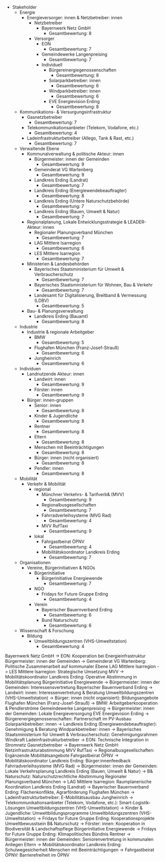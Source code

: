 - Stakeholder
	- Energie
		- Energieversorger: innen & Netzbetreiber: innen
			- Netzbetreiber
				- Bayernwerk Netz GmbH
					- Gesamtbewertung: 8
			- Versorger
				- EON
					- Gesamtbewertung: 7
				- Gemeindewerke Langenpreising
					- Gesamtbewertung: 7
				- Individuell
					- Bürgereinergiegenossenschaften
						- Gesamtbewertung: 8
					- Solarparkbetreiber: innen
						- Gesamtbewertung: 6
					- Windparkbetreiber: innen
						- Gesamtbewertung: 6
					- EVE Energievision Erding
						- Gesamtbewertung: 8
	- Kommunikations- & Versurgungsinfrastruktur
		- Gasnetzbetreiber
			- Gesamtbewertung: 7
		- Telekommunikationsanbieter (Telekom, Vodafone, etc.)
			- Gesamtbewertung: 4
		- Ladeinfrastrukturbetreiber (Allego, Tank & Rast, etc.)
			- Gesamtbewertung: 7
	- Verwaltende Ebene
		- Kommunalverwaltung & politische Akteur: innen
			- Bürgermeister: innen der Gemeinden
				- Gesamtbewertung: 9
			- Gemeinderat VG Wartenberg
				- Gesamtbewertung: 9
			- Landkreis Erding (Landrat)
				- Gesamtbewertung: 7
			- Landkreis Erding (Energiewendebeauftragter)
				- Gesamtbewertung: 8
			- Landkreis Erding (Untere Naturschutzbehörde)
				- Gesamtbewertung: 7
			- Landkreis Erding (Bauen, Umwelt & Natur)
				- Gesamtbewertung: 7
		- Regionalplanung, Lokale Entwicklungsstrategie & LEADER-Akteur: innen
			- Regionaler Planungsverband München
				- Gesamtbewertung: 7
			- LAG Mittlere Isarregion
				- Gesamtbewertung: 6
			- LES Mittlere Isarregion
				- Gesamtbewertung: 7
		- Ministerien & Landesbehörden
			- Bayerisches Staatsministerium für Umwelt & Verbraucherschutz
				- Gesamtbewertung: 7
			- Bayerisches Staatsministerium für Wohnen, Bau & Verkehr
				- Gesamtbewertung: 7
			- Landesamt für Digitalisierung, Breitband & Vermessung (LDBV)
				- Gesamtbewertung: 5
		- Bau- & Planungsverwaltung
			- Landkreis Erding (Bauamt)
				- Gesamtbewertung: 8
	- Industrie
		- Industrie & regionale Arbeitgeber
			- BMW
				- Gesamtbewertung: 5
			- Flughafen München (Franz-Josef-Strauß)
				- Gesamtbewertung: 6
			- Jungheinrich
				- Gesamtbewertung: 6
	- Individuen
		- Landnutzende Akteur: innen
			- Landwirt: innen
				- Gesamtbewertung: 9
			- Förster: innen
				- Gesamtbewertung: 9
		- Bürger: innen-gruppen
			- Senior: innen
				- Gesamtbewertung: 8
			- Kinder & Jugendliche
				- Gesamtbewertung: 8
			- Rentner
				- Gesamtbewertung: 8
			- Eltern
				- Gesamtbewertung: 8
			- Menschen mit Beeinträchtigungen
				- Gesamtbewertung: 8
			- Bürger: innen (nicht organisiert)
				- Gesamtbewertung: 8
			- Pendler: innen
				- Gesamtbewertung: 8
	- Mobilität
		- Verkehr & Mobilität
			- regional
				- Münchner Verkehrs- & Tarifverb& (MVV)
					- Gesamtbewertung: 9
				- Regionalbusgesellschaften
					- Gesamtbewertung: 7
				- Fahrradverleihsysteme (MVG Rad)
					- Gesamtbewertung: 4
				- MVV RufTaxi
					- Gesamtbewertung: 9
			- lokal
				- Fahrgastbeirat ÖPNV
					- Gesamtbewertung: 4
				- Mobilitätskoordinator Landkreis Erding
					- Gesamtbewertung: 7
	- Organisationen
		- Vereine, Bürgerinitiativen & NGOs
			- Bürgerinitiative
				- Bürgerinitiative Energiewende
					- Gesamtbewertung: 7
			- NGO
				- Fridays for Future Gruppe Erding
					- Gesamtbewertung: 4
			- Verein
				- Bayerischer Bauernverband Erding
					- Gesamtbewertung: 6
				- Bund Naturschutz
					- Gesamtbewertung: 6
	- Wissenschaft & Forschung
		- Bildung
			- Umweltbildungszentren (VHS-Umweltstation)
				- Gesamtbewertung: 4

Bayernwerk Netz GmbH -> EON: Kooperation bei Energieinfrastruktur
Bürgermeister: innen der Gemeinden -> Gemeinderat VG Wartenberg: Politische Zusammenarbeit auf kommunaler Ebene
LAG Mittlere Isarregion -> LES Mittlere Isarregion: Strategische Umsetzung
MVV -> Mobilitätskoordinator Landkreis Erding: Operative Abstimmung in Mobilitätsplanung
Bürgerinitiative Energiewende -> Bürgermeister: innen der Gemeinden: Interessensvertretung
Bayerischer Bauernverband Erding -> Landwirt: innen: Interessenvertretung & Beratung
Umweltbildungszentren (VHS-Umweltstation) -> Bürger: innen (nicht organisiert): Bildungsangebote
Flughafen München (Franz-Josef-Strauß) -> BMW: Arbeitgeberkooperation & Pendlerströme
Gemeindewerke Langenpreising -> Bürgermeister: innen der Gemeinden: Lokale Energieversorgung
EVE Energievision Erding -> Bürgerenergiegenossenschaften: Partnerschaft im PV-Ausbau
Solarparkbetreiber: innen -> Landkreis Erding (Energiewendebeauftragter): Genehmigung & Beratung
Windparkbetreiber: innen -> Bayerisches Staatsministerium für Umwelt & Verbraucherschutz: Genehmigungsrahmen Windkraft
Ladeinfrastrukturbetreiber -> EON: Technische Integration in Stromnetz
Gasnetzbetreiber -> Bayernwerk Netz GmbH: Netzinfrastrukturabstimmung
MVV RufTaxi -> Regionalbusgesellschaften: Ergänzende Mobilitätsangebote
Fahrgastbeirat ÖPNV -> Mobilitätskoordinator Landkreis Erding: Bürger:innenfeedback
Fahrradverleihsysteme (MVG Rad) -> Bürgermeister: innen der Gemeinden: Lokale Verkehrsplanung
Landkreis Erding (Bauen, Umwelt & Natur) -> B& Naturschutz: Naturschutzrechtliche Abstimmung
Regionaler Planungsverband München -> LAG Mittlere Isarregion: Raumplanerische Koordination
Landkreis Erding (Landrat) -> Bayerischer Bauernverband Erding: Flächenkonflikte, Agrarförderung
Flughafen München -> Ladeinfrastrukturbetreiber: E-Mobilitätsausbau
Jungheinrich -> Telekommunikationsanbieter (Telekom, Vodafone, etc.): Smart-Logistik-Lösungen
Umweltbildungszentren (VHS-Umweltstation) -> Kinder & Jugendliche: Umweltbildungsprogramme
Umweltbildungszentren (VHS-Umweltstation) -> Fridays for Future Gruppe Erding: Kooperationsprojekte Umweltbewusstsein
B& Naturschutz -> Förster: innen: Kooperation in Biodiversität & Landschaftspflege
Bürgerinitiative Energiewende -> Fridays for Future Gruppe Erding: Klimapolitisches Bündnis
Rentner -> Bürgermeister: innen der Gemeinden: Seniorenvertretung in kommunalen Anliegen
Eltern -> Mobilitätskoordinator Landkreis Erding: Schulwegesicherheit
Menschen mit Beeinträchtigungen -> Fahrgastbeirat ÖPNV: Barrierefreiheit im ÖPNV